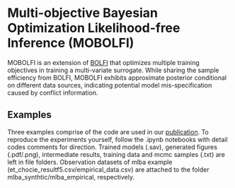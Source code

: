 # Multi-objective Bayesian Optimization Likelihood-free Inference (MOBOLFI)

MOBOLFI is an extension of [BOLFI](https://github.com/elfi-dev/notebooks/blob/master/BOLFI.ipynb) that optimizes multiple training objectives in training a multi-variate surrogate. While sharing the sample efficiency from BOLFI, MOBOLFI exhibits approximate posterior conditional on different data sources, indicating potential model mis-specification caused by conflict information.

## Examples
Three examples comprise of the code are used in our [publication](https://arxiv.org/abs/2409.01735). To reproduce the experiments yourself, follow the .ipynb notebooks with detail codes comments for direction. Trained models (.sav), generated figures (.pdf/.png), intermediate results, training data and mcmc samples (.txt) are left in file folders. Observation datasets of mlba example (et_chocie_resultf5.csv/empirical_data.csv) are attached to the folder mlba_synthtic/mlba_empirical, respectively.





